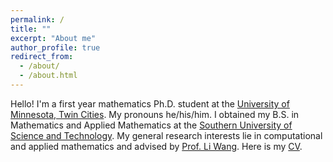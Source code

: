 ```yaml
---
permalink: /
title: ""
excerpt: "About me"
author_profile: true
redirect_from: 
  - /about/
  - /about.html
---
```


Hello! I'm a first year mathematics Ph.D. student at the [University of Minnesota, Twin Cities](https://twin-cities.umn.edu/). My pronouns he/his/him.
I obtained my B.S. in Mathematics and Applied Mathematics at the [Southern University of Science and Technology](https://www.sustech.edu.cn/en/). My general research interests lie in computational and applied mathematics and advised by [Prof. Li Wang](https://liwang-umn.github.io/math/). Here is my [CV](https://hv1000.github.io/files/Yan_HUANG_CV.pdf).
